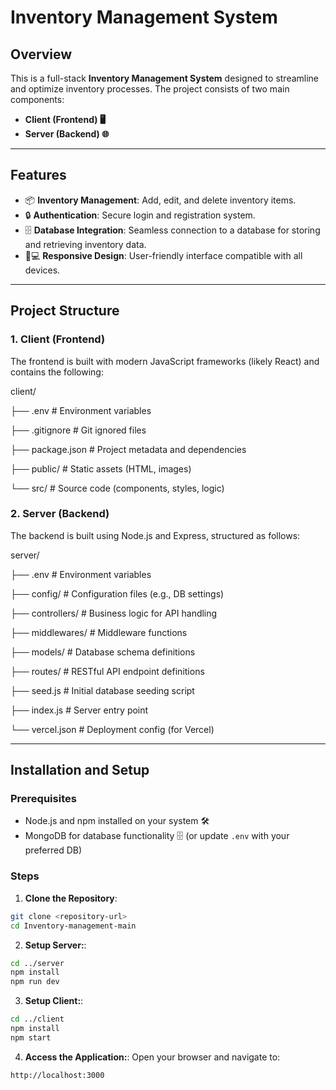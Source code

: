 # Inventory Management System

## Overview

This is a full-stack **Inventory Management System** designed to streamline and optimize inventory processes. The project consists of two main components:

- **Client (Frontend) 🖥️**
- **Server (Backend) 🌐**

---

## Features

- 📦 **Inventory Management**: Add, edit, and delete inventory items.  
- 🔒 **Authentication**: Secure login and registration system.  
- 🗄️ **Database Integration**: Seamless connection to a database for storing and retrieving inventory data.  
- 📱💻 **Responsive Design**: User-friendly interface compatible with all devices.

---

## Project Structure

### 1. Client (Frontend)

The frontend is built with modern JavaScript frameworks (likely React) and contains the following:

client/

├── .env # Environment variables

├── .gitignore # Git ignored files

├── package.json # Project metadata and dependencies

├── public/ # Static assets (HTML, images)

└── src/ # Source code (components, styles, logic)


### 2. Server (Backend)

The backend is built using Node.js and Express, structured as follows:

server/

├── .env # Environment variables

├── config/ # Configuration files (e.g., DB settings)

├── controllers/ # Business logic for API handling

├── middlewares/ # Middleware functions

├── models/ # Database schema definitions

├── routes/ # RESTful API endpoint definitions

├── seed.js # Initial database seeding script

├── index.js # Server entry point

└── vercel.json # Deployment config (for Vercel)


---

## Installation and Setup

### Prerequisites

- Node.js and npm installed on your system 🛠️  
- MongoDB for database functionality 🗄️ (or update `.env` with your preferred DB)

### Steps

1. **Clone the Repository**:

```bash
git clone <repository-url>
cd Inventory-management-main
```

2. **Setup Server:**:

```bash
cd ../server
npm install
npm run dev
```

3. **Setup Client:**:

```bash
cd ../client
npm install
npm start
```

4. **Access the Application:**:
    Open your browser and navigate to:

```bash
http://localhost:3000
```

